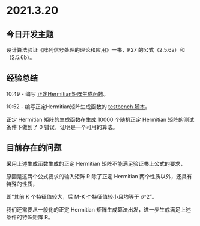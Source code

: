 # 2021.3.20
## 今日开发主题
设计算法验证《阵列信号处理的理论和应用》一书，P27 的公式（2.5.6a）和（2.5.6b）。
## 经验总结
10:49 - 编写 [正定Hermitian矩阵生成函数](https://github.com/SVD-DOA-team/Project-SVD-DOA/commit/dd7bbf9546be94dddc5ae7bb23a91c8f3b8aa75d)。

10:52 - 编写正定Hermitian矩阵生成函数的 [testbench 脚本](https://github.com/SVD-DOA-team/Project-SVD-DOA/commit/f65e390ab50211f5cf0c59518d7090a2995c0587)。

正定 Hermitian 矩阵的生成函数在生成 10000 个随机正定 Hermitian 矩阵的测试条件下做到了 0 错误，证明是一个可用的算法。
## 目前存在的问题
采用上述生成函数生成的正定 Hermitian 矩阵不能满足验证书上公式的要求，

原因是这两个公式要求的输入矩阵 R 除了正定 Hermitian 两个性质以外，还具有特殊的性质，

即“其前 K 个特征值较大，后 M-K 个特征值较小且均等于 &sigma;^2”。

我们还需要从一般化的正定 Hermitian 矩阵生成算法出发，进一步生成满足上述条件的特殊矩阵 R。

